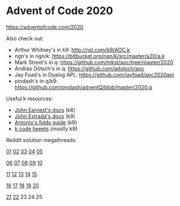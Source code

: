# Advent of Code 2020

https://adventofcode.com/2020

Also check out:

- Arthur Whitney's in k9: http://nsl.com/k9/AOC.k
- ngn's in ngn/k: https://bitbucket.org/ngn/k/src/master/a20/a.k
- Mark Street's in q: https://github.com/mkst/aoc/tree/master/2020
- András Dőtsch's in q: https://github.com/adotsch/aoc
- Jay Foad's in Dyalog APL: https://github.com/jayfoad/aoc2020apl
- pindash's in q/k9: https://github.com/pindash/adventQ/blob/master/2020.q

Useful k resources:

- [John Earnest's docs](https://github.com/JohnEarnest/ok/tree/gh-pages/docs) (k6)
- [John Estrada's docs](https://estradajke.github.io/k9-simples/k9/index.html) (k9)
- [Antonio's folds guide](https://gist.github.com/llelf/fe5363941898c302a6967bd6028c6f10) (k9)
- [k code tweets](https://gist.github.com/llelf/fe5363941898c302a6967bd6028c6f10) (mostly k9)

Reddit solution megathreads:

[01](https://www.reddit.com/r/adventofcode/comments/k4e4lm/2020_day_1_solutions/) [02](https://www.reddit.com/r/adventofcode/comments/k52psu/2020_day_02_solutions/) [03](https://www.reddit.com/r/adventofcode/comments/k5qsrk/2020_day_03_solutions/) [04](https://www.reddit.com/r/adventofcode/comments/k6e8sw/2020_day_04_solutions/) [05](https://www.reddit.com/r/adventofcode/comments/k71h6r/2020_day_05_solutions/)

[06](https://www.reddit.com/r/adventofcode/comments/k7ndux/2020_day_06_solutions/) [07](https://www.reddit.com/r/adventofcode/comments/k8a31f/2020_day_07_solutions/) [08](https://www.reddit.com/r/adventofcode/comments/k8xw8h/2020_day_08_solutions/) [09](https://www.reddit.com/r/adventofcode/comments/k9lfwj/2020_day_09_solutions/) [10](https://www.reddit.com/r/adventofcode/comments/ka8z8x/2020_day_10_solutions/)

[11](https://www.reddit.com/r/adventofcode/comments/kaw6oz/2020_day_11_solutions/) [12](https://www.reddit.com/r/adventofcode/comments/kbj5me/2020_day_12_solutions/) [13](https://www.reddit.com/r/adventofcode/comments/kc4njx/2020_day_13_solutions/) [14](https://www.reddit.com/r/adventofcode/comments/kcr1ct/2020_day_14_solutions/) [15](https://www.reddit.com/r/adventofcode/comments/kdf85p/2020_day_15_solutions/)

[16](https://www.reddit.com/r/adventofcode/comments/ke2qp6/2020_day_16_solutions/) [17](https://www.reddit.com/r/adventofcode/comments/keqsfa/2020_day_17_solutions/) [18](https://www.reddit.com/r/adventofcode/comments/kfeldk/2020_day_18_solutions/) [19](https://www.reddit.com/r/adventofcode/comments/kg1mro/2020_day_19_solutions/) [20](https://www.reddit.com/r/adventofcode/comments/kgo01p/2020_day_20_solutions/)

[21](https://www.reddit.com/r/adventofcode/comments/khaiyk/2020_day_21_solutions/) [22](https://www.reddit.com/r/adventofcode/comments/khyjgv/2020_day_22_solutions/) 23 24 25
